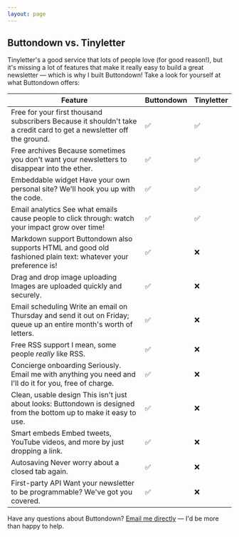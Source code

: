 ```yaml
---
layout: page
---
```


## Buttondown vs. Tinyletter

<p>
    Tinyletter's a good service that lots of people love (for good reason!), but it's missing a lot of features that
    make it really easy
    to build a great newsletter — which is why I built Buttondown!  Take a look for yourself at what Buttondown offers:
</p>
<table class="comparison-table">
    <thead>
    <tr>
    <th>Feature</th>
    <th>Buttondown</th>
    <th>Tinyletter</th>
    </tr>
    </thead>
    <tbody>
    <tr>
    <td>
        Free for your first thousand subscribers
        <span>Because it shouldn't take a credit card to get a newsletter off the ground.</span>
    </td>
    <td>✅</td>
    <td>✅</td>
    </tr>
    <tr>
    <td>
        Free archives
        <span>Because sometimes you don't want your newsletters to disappear into the ether.</span>
    </td>
    <td>✅</td>
    <td>✅</td>
    </tr>
    <tr>
    <td>
        Embeddable widget
        <span>Have your own personal site?  We'll hook you up with the code.</span>
    </td>
    <td>✅</td>
    <td>✅</td>
    </tr>
    <tr>
    <td>
        Email analytics
        <span>See what emails cause people to click through: watch your impact grow over time!</span>
    </td>
    <td>✅</td>
    <td>✅</td>
    </tr>
    <tr>
    <td>Markdown support
    <span>Buttondown also supports HTML and good old fashioned plain text: whatever your preference is!</span>
    </td>
    <td>✅</td>
    <td>❌</td>
    </tr>
    <tr>
    <td>
        Drag and drop image uploading
        <span>Images are uploaded quickly and securely.</span>
    </td>
    <td>✅</td>
    <td>❌</td>
    </tr>
    <tr>
    <td>
        Email scheduling
        <span>Write an email on Thursday and send it out on Friday; queue up an entire month's worth of letters.</span>
    </td>
    <td>✅</td>
    <td>❌</td>
    </tr>
    <tr>
    <td>
        Free RSS support
        <span>I mean, some people <em>really</em> like RSS.</span>
    </td>
    <td>✅</td>
    <td>❌</td>
    </tr>
    <tr>
    <td>
        Concierge onboarding
        <span>Seriously. Email me with anything you need and I'll do it for you, free of charge.</span>
    </td>
    <td>✅</td>
    <td>❌</td>
    </tr>
    <tr>
    <td>
        Clean, usable design
        <span>This isn't just about looks: Buttondown is designed from the bottom up to make it easy to use.</span>
    </td>
    <td>✅</td>
    <td>❌</td>
    </tr>
    <tr>
    <td>
        Smart embeds
        <span>Embed tweets, YouTube videos, and more by just dropping a link.</span>
    </td>
    <td>✅</td>
    <td>❌</td>
    </tr>
    <tr>
    <td>
        Autosaving
        <span>Never worry about a closed tab again.</span>
    </td>
    <td>✅</td>
    <td>❌</td>
    </tr>
    <tr>
    <td>
        First-party API
        <span>Want your newsletter to be programmable? We've got you covered.</span>
    </td>
    <td>✅</td>
    <td>❌</td>
    </tr>
    </tbody>
</table>
<p>Have any questions about Buttondown? <a href="mailto:justin@buttondown.email">Email me directly</a> — I'd be
    more than happy to help.</p>